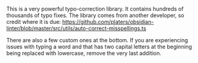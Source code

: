 This is a very powerful typo-correction library. It contains hundreds of thousands of typo fixes. The library comes from another developer, so credit where it is due: https://github.com/platers/obsidian-linter/blob/master/src/utils/auto-correct-misspellings.ts

There are also a few custom ones at the bottom. If you are experiencing issues with typing a word and that has two capital letters at the beginning being replaced with lowercase, remove the very last addition.
